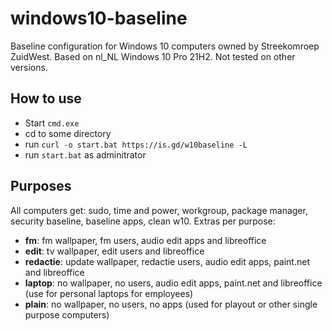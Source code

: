 # windows10-baseline
Baseline configuration for Windows 10 computers owned by Streekomroep ZuidWest. Based on nl_NL Windows 10 Pro 21H2. Not tested on other versions.

## How to use

- Start `cmd.exe`
- cd to some directory
- run `curl -o start.bat https://is.gd/w10baseline -L`
- run `start.bat` as adminitrator

## Purposes

All computers get: sudo, time and power, workgroup, package manager, security baseline, baseline apps, clean w10. Extras per purpose:

- **fm**: fm wallpaper, fm users, audio edit apps and libreoffice
- **edit**: tv wallpaper, edit users and libreoffice
- **redactie**: update wallpaper, redactie users, audio edit apps, paint.net and libreoffice
- **laptop**: no wallpaper, no users, audio edit apps, paint.net and libreoffice (use for personal laptops for employees)
- **plain**: no wallpaper, no users, no apps (used for playout or other single purpose computers)
